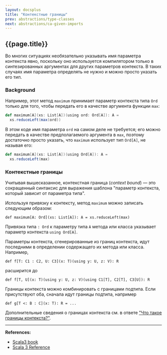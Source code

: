 ```yaml
---
layout: docsplus
title: "Контекстные границы"
prev: abstractions/type-classes
next: abstractions/ca-given-imports
---
```


## {{page.title}}

Во многих ситуациях необязательно указывать имя параметра контекста явно, 
поскольку оно используется компилятором только в синтезированных аргументах для других параметров контекста. 
В таких случаях имя параметра определять не нужно и можно просто указать его тип.

### Background

Например, этот метод `maximum` принимает параметр контекста типа `Ord` 
только для того, чтобы передать его в качестве аргумента функции `max`:

```scala
def maximum[A](xs: List[A])(using ord: Ord[A]): A =
  xs.reduceLeft(max(ord))
```

В этом коде имя параметра `ord` на самом деле не требуется; 
его можно передать в качестве предполагаемого аргумента в `max`, 
поэтому достаточно просто указать, что `maximum` использует тип `Ord[A]`, не называя его:

```scala
def maximum[A](xs: List[A])(using Ord[A]): A =
  xs.reduceLeft(max)
```

### Контекстные границы

Учитывая вышесказанное, контекстная граница (_context bound_) — это сокращенный синтаксис для выражения шаблона 
"параметр контекста, который зависит от параметра типа".

Используя привязку к контексту, метод `maximum` можно записать следующим образом:

```
def maximum[A: Ord](xs: List[A]): A = xs.reduceLeft(max)
```

Привязка типа `: Ord` к параметру типа `A` метода или класса указывает параметр контекста `using Ord[A]`.

Параметры контекста, сгенерированные из границ контекста, идут последними в определении содержащего их метода или класса. 
Например,

```
def f[T: C1 : C2, U: C3](x: T)(using y: U, z: V): R
```

расширится до

```
def f[T, U](x: T)(using y: U, z: V)(using C1[T], C2[T], C3[U]): R
```

Границы контекста можно комбинировать с границами подтипа. 
Если присутствуют оба, сначала идут границы подтипа, например

```
def g[T <: B : C](x: T): R = ...
```

Дополнительные сведения о границах контекста см. в ответе 
["Что такое границы контекста?"](https://stackoverflow.com/questions/4465948/what-are-scala-context-and-view-bounds/4467012#4467012).


---

**References:**
- [Scala3 book](https://docs.scala-lang.org/scala3/book/ca-context-bounds.html)
- [Scala 3 Reference](https://docs.scala-lang.org/scala3/reference/contextual/context-bounds.html)
